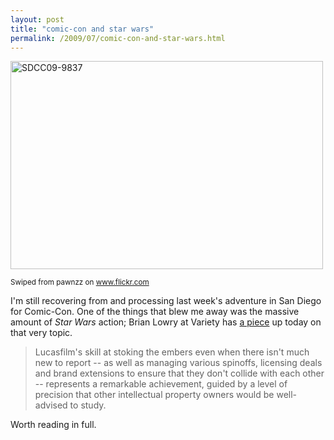 ```yaml
---
layout: post
title: "comic-con and star wars"
permalink: /2009/07/comic-con-and-star-wars.html
---
```


<img alt="SDCC09-9837" height="333" src="https://farm4.static.flickr.com/3491/3764416523_0bb366083c.jpg" width="500" />
<p><small>Swiped from pawnzz on <a href="http://www.flickr.com/photos/onus/3764416523/">www.flickr.com</a></small></p>

<p>I&#39;m still recovering from and processing last week&#39;s adventure in San Diego for Comic-Con. One of the things that blew me away was the massive amount of <i>Star Wars</i> action; Brian Lowry at Variety has <a href="http://www.variety.com/article/VR1118006578.html?categoryid=1682&amp;cs=1">a piece</a> up today on that very topic.</p>

<blockquote>Lucasfilm&#39;s skill at stoking the embers even when there isn&#39;t much new to report -- as well as managing various spinoffs, licensing deals and brand extensions to ensure that they don&#39;t collide with each other -- represents a remarkable achievement, guided by a level of precision that other intellectual property owners would be well-advised to study.</blockquote>

<p>Worth reading in full.</p>


